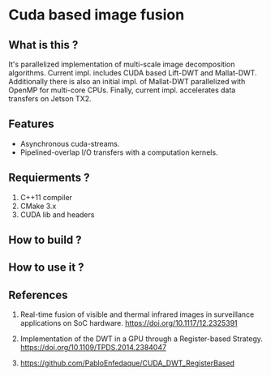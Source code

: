 # Cuda based image fusion

What is this ? 
--------------
It's parallelized implementation of multi-scale image decomposition algorithms. Current impl. includes CUDA based Lift-DWT and Mallat-DWT. Additionally there is also an initial impl. of Mallat-DWT parallelized with OpenMP for multi-core CPUs. Finally, current impl. accelerates data transfers on Jetson TX2.

Features
----------
- Asynchronous cuda-streams.
- Pipelined-overlap I/O transfers with a computation kernels.

Requierments ?
---------------
1. C++11 compiler
2. CMake 3.x
3. CUDA lib and headers

How to build ?
---------------
  
How to use it ?
----------------


References
------------
1) Real-time fusion of visible and thermal infrared images in surveillance applications on SoC hardware. https://doi.org/10.1117/12.2325391

2) Implementation of the DWT in a GPU through a Register-based Strategy. https://doi.org/10.1109/TPDS.2014.2384047

3) https://github.com/PabloEnfedaque/CUDA_DWT_RegisterBased

